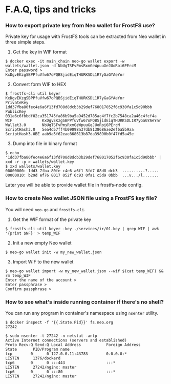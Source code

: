 # F.A.Q, tips and tricks


### How to export private key from Neo wallet for FrostFS use?

Private key for usage with FrostFS tools can be extracted from Neo wallet in three
simple steps.

1. Get the key in WIF format

```
$ docker exec -it main_chain neo-go wallet export -w wallets/wallet.json -d NbUgTSFvPmsRxmGeWpuuGeJUoRoi6PErcM
Enter password >
KxDgvEKzgSBPPfuVfw67oPQBSjidEiqTHURKSDL1R7yGaGYAeYnr
```

2. Convert form WIF to HEX

```
$ frostfs-cli util keyer KxDgvEKzgSBPPfuVfw67oPQBSjidEiqTHURKSDL1R7yGaGYAeYnr
PrivateKey      1dd37fba80fec4e6a6f13fd708d8dcb3b29def768017052f6c930fa1c5d90bbb
PublicKey       031a6c6fbbdf02ca351745fa86b9ba5a9452d785ac4f7fc2b7548ca2a46c4fcf4a
WIF             KxDgvEKzgSBPPfuVfw67oPQBSjidEiqTHURKSDL1R7yGaGYAeYnr
Wallet3.0       NbUgTSFvPmsRxmGeWpuuGeJUoRoi6PErcM
ScriptHash3.0   5ea4d57ff4b09098a37db8138686ae2ef6a5b9aa
ScriptHash3.0BE aab9a5f62eae868613b87da39890b0f47fd5a45e
```

3. Dump into file in binary format

```
$ echo '1dd37fba80fec4e6a6f13fd708d8dcb3b29def768017052f6c930fa1c5d90bbb' | xxd -r -p > wallets/wallet.key
$ xxd wallets/wallet.key
00000000: 1dd3 7fba 80fe c4e6 a6f1 3fd7 08d8 dcb3  ..........?.....
00000010: b29d ef76 8017 052f 6c93 0fa1 c5d9 0bbb  ...v.../l.......
```

Later you will be able to provide wallet file in frostfs-node config.

### How to create Neo wallet JSON file using a FrostFS key file?

You will need `neo-go` and `frostfs-cli`.

1. Get the WIF format of the private key

```
$ frostfs-cli util keyer -key ./services/ir/01.key | grep WIF | awk '{print $NF}' > temp_WIF
```

2. Init a new empty Neo wallet

```
$ neo-go wallet init -w my_new_wallet.json
```

3. Import WIF to the new wallet

```
$ neo-go wallet import -w my_new_wallet.json --wif $(cat temp_WIF) && rm temp_WIF
Enter the name of the account > 
Enter passphrase > 
Confirm passphrase > 
```

### How to see what's inside running container if there's no shell?

You can run any program in container's namespace using `nsenter` utility.

```
$ docker inspect -f '{{.State.Pid}}' fs.neo.org
27242

$ sudo nsenter -t 27242 -n netstat -antp
Active Internet connections (servers and established)
Proto Recv-Q Send-Q Local Address           Foreign Address         State       PID/Program name
tcp        0      0 127.0.0.11:43783        0.0.0.0:*               LISTEN      1376/dockerd
tcp6       0      0 :::443                  :::*                    LISTEN      27242/nginx: master
tcp6       0      0 :::80                   :::*                    LISTEN      27242/nginx: master
```
